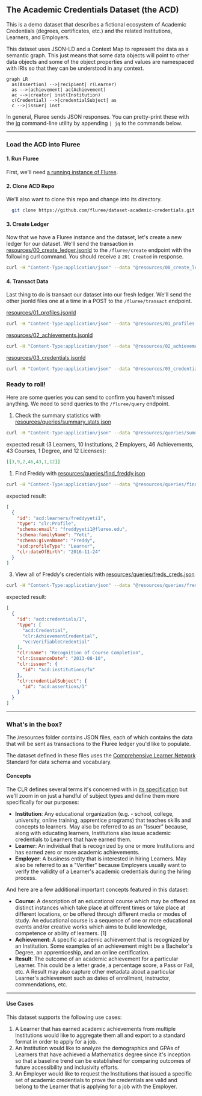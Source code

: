 ## The Academic Credentials Dataset (the ACD)

This is a demo dataset that describes a fictional ecosystem of Academic Credentials (degrees, certificates, etc.) and the related Institutions, Learners, and Employers.

This dataset uses JSON-LD and a Context Map to represent the data as a semantic graph. This just means that some data objects will point to other data objects and some of the object properties and values are namespaced with IRIs so that they can be understood in any context.

```mermaid
graph LR
  as(Assertion) -->|recipient| r(Learner)
  as -->|achievement| ac(Achievement)
  ac -->|creator| inst(Institution)
  c(Credential) -->|credentialSubject| as
  c -->|issuer| inst
```

In general, Fluree sends JSON responses. You can pretty-print these with the [jq](https://www.baeldung.com/linux/jq-command-json) command-line utility by appending `| jq` to the commands below.

___

### Load the ACD into Fluree
#### 1. Run Fluree
First, we'll need [a running instance of Fluree](https://next.developers.flur.ee/docs/learn/tutorial/introduction/#running-fluree).

#### 2. Clone ACD Repo
We'll also want to clone this repo and change into its directory.
```sh
  git clone https://github.com/fluree/dataset-academic-credentials.git && cd ./dataset-academic-credentials
```

#### 3. Create Ledger
Now that we have a Fluree instance and the dataset, let's create a new ledger for our dataset. We'll send the transaction in [resources/00_create_ledger.jsonld](resources/00_create_ledger.jsonld) to the `/fluree/create` endpoint with the following curl command. You should receive a `201 Created` in response.

```sh
curl -H "Content-Type:application/json" --data "@resources/00_create_ledger.jsonld" localhost:58090/fluree/create
```

#### 4. Transact Data
Last thing to do is transact our dataset into our fresh ledger. 
We'll send the other jsonld files one at a time in a POST to the `/fluree/transact` endpoint.

[resources/01_profiles.jsonld](resources/01_profiles.jsonld)
```sh
curl -H "Content-Type:application/json" --data "@resources/01_profiles.jsonld" localhost:58090/fluree/transact
```

[resources/02_achievements.jsonld](resources/02_achievements.jsonld)
```sh
curl -H "Content-Type:application/json" --data "@resources/02_achievements.jsonld" localhost:58090/fluree/transact
```

[resources/03_credentials.jsonld](resources/03_credentials.jsonld)
```sh
curl -H "Content-Type:application/json" --data "@resources/03_credentials.jsonld" localhost:58090/fluree/transact
```


### Ready to roll!

Here are some queries you can send to confirm you haven't missed anything. We need to send queries to the `/fluree/query` endpoint.

1. Check the summary statistics with [resources/queries/summary_stats.json](resources/queries/summary_stats.json)

```sh
curl -H "Content-Type:application/json" --data "@resources/queries/summary_stats.json" localhost:58090/fluree/query
``` 

  expected result (3 Learners, 10 Institutions, 2 Employers, 46 Achievements, 43 Courses, 1 Degree, and 12 Licenses):


```json
[[3,9,2,46,43,1,12]]
```

1. Find Freddy with [resources/queries/find_freddy.json](resources/queries/find_freddy.json)

```sh
curl -H "Content-Type:application/json" --data "@resources/queries/find_freddy.json" localhost:58090/fluree/query
```

expected result:

```json
[
  {
    "id": "acd:learners/freddyyeti1",
    "type": "clr:Profile",
    "schema:email": "freddyyeti1@fluree.edu",
    "schema:familyName": "Yeti",
    "schema:givenName": "Freddy",
    "acd:profileType": "Learner",
    "clr:dateOfBirth": "2016-11-24"
  }
]
```

3. View all of Freddy's credentials with [resources/queries/freds_creds.json](resources/queries/freds_creds.json)

```sh
curl -H "Content-Type:application/json" --data "@resources/queries/freds_creds.json" localhost:58090/fluree/query
```

expected result:

```json
[
  {
    "id": "acd:credentials/1",
    "type": [
      "acd:Credential",
      "clr:AchievementCredential",
      "vc:VerifiableCredential"
    ],
    "clr:name": "Recognition of Course Completion",
    "clr:issuanceDate": "2013-08-10",
    "clr:issuer": {
      "id": "acd:institutions/fu"
    },
    "clr:credentialSubject": {
      "id": "acd:assertions/1"
    }
  }
]
```

---
### What's in the box?

The /resources folder contains JSON files, each of which contains the data that will be sent as transactions to the Fluree ledger you'd like to populate.

The dataset defined in these files uses the [Comprehensive Learner Network](https://www.imsglobal.org/spec/clr/v2p0) Standard for data schema and vocabulary.

#### Concepts

The CLR defines several terms it's concerned with in [its specification](https://www.imsglobal.org/spec/clr/v2p0#terminology) but we'll zoom in on just a handful of subject types and define them more specifically for our purposes:

- __Institution__: Any educational organization (e.g. - school, college, university, online training, apprentice programs) that teaches skills and concepts to learners. May also be referred to as an "Issuer" because, along with educating learners, Institutions also issue academic credentials to Learners that have earned them.
- __Learner__: An individual that is recognized by one or more Institutions and has earned zero or more academic achievements.
- __Employer__: A business entity that is interested in hiring Learners. May also be referred to as a "Verifier" because Employers usually want to verify the validity of a Learner's academic credentials during the hiring process.

And here are a few additional important concepts featured in this dataset:

- __Course__: A description of an educational course which may be offered as distinct instances which take place at different times or take place at different locations, or be offered through different media or modes of study. An educational course is a sequence of one or more educational events and/or creative works which aims to build knowledge, competence or ability of learners. [1]
- __Achievement__: A specific academic achievement that is recognized by an Institution. Some examples of an achievement might be a Bachelor's Degree, an apprenticeship, and an online certification.
- __Result__: The outcome of an academic achievement for a particular Learner. This could be a letter grade, a percentage score, a Pass or Fail, etc. A Result may also capture other metadata about a particular Learner's achievement such as dates of enrollment, instructor, commendations, etc.
___

#### Use Cases

This dataset supports the following use cases:

1. A Learner that has earned academic achievements from multiple Institutions would like to aggregate them all and export to a standard format in order to apply for a job.
2. An Institution would like to analyze the demographics and GPAs of Learners that have achieved a Mathematics degree since it's inception so that a baseline trend can be established for comparing outcomes of future accessibility and inclusivity efforts.
3. An Employer would like to request the Institutions that issued a specific set of academic credentials to prove the credentials are valid and belong to the Learner that is applying for a job with the Employer.

